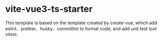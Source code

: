 # vite-vue3-ts-starter

This template is based on the template created by create-vue, which add eslint、prettier、husky、commitlint to format code, and add unit test tool vitest.
